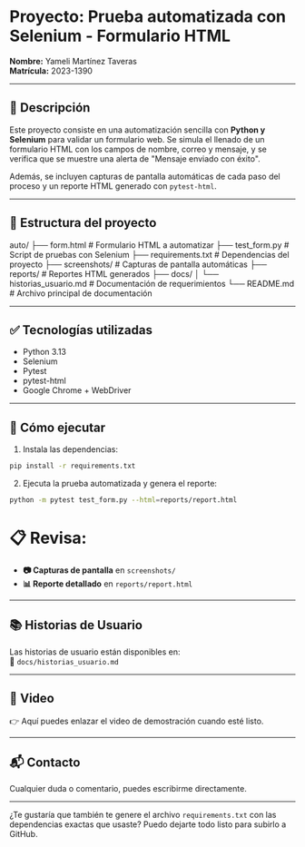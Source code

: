 # Proyecto: Prueba automatizada con Selenium - Formulario HTML

**Nombre:** Yameli Martínez Taveras  
**Matrícula:** 2023-1390  

---

## 📝 Descripción

Este proyecto consiste en una automatización sencilla con **Python y Selenium** para validar un formulario web. Se simula el llenado de un formulario HTML con los campos de nombre, correo y mensaje, y se verifica que se muestre una alerta de "Mensaje enviado con éxito".

Además, se incluyen capturas de pantalla automáticas de cada paso del proceso y un reporte HTML generado con `pytest-html`.

---

## 📂 Estructura del proyecto

auto/
├── form.html # Formulario HTML a automatizar
├── test_form.py # Script de pruebas con Selenium
├── requirements.txt # Dependencias del proyecto
├── screenshots/ # Capturas de pantalla automáticas
├── reports/ # Reportes HTML generados
├── docs/
│ └── historias_usuario.md # Documentación de requerimientos
└── README.md # Archivo principal de documentación

---

## ✅ Tecnologías utilizadas

- Python 3.13
- Selenium
- Pytest
- pytest-html
- Google Chrome + WebDriver

---

## 🚀 Cómo ejecutar

1. Instala las dependencias:

```bash
pip install -r requirements.txt
```

2. Ejecuta la prueba automatizada y genera el reporte:

```bash
python -m pytest test_form.py --html=reports/report.html
```

# 📋 Revisa:

- **📷 Capturas de pantalla** en `screenshots/`
- **📊 Reporte detallado** en `reports/report.html`

---

## 📚 Historias de Usuario
Las historias de usuario están disponibles en:  
📄 `docs/historias_usuario.md`

---

## 🎥 Video

👉 Aquí puedes enlazar el video de demostración cuando esté listo.

---

## 📬 Contacto

Cualquier duda o comentario, puedes escribirme directamente.


---

¿Te gustaría que también te genere el archivo `requirements.txt` con las dependencias exactas que usaste? Puedo dejarte todo listo para subirlo a GitHub.
